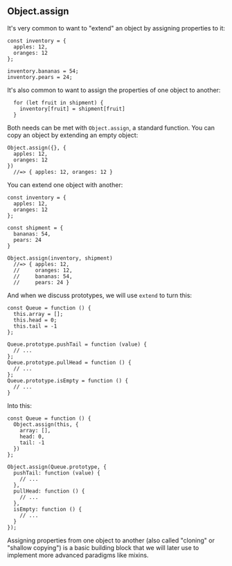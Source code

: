 ## Object.assign

It's very common to want to "extend" an object by assigning properties to it:

    const inventory = {
      apples: 12,
      oranges: 12
    };
    
    inventory.bananas = 54;
    inventory.pears = 24;

It's also common to want to assign the properties of one object to another:

[shallow copy]: https://en.wikipedia.org/wiki/Object_copy#Shallow_copy

      for (let fruit in shipment) {
        inventory[fruit] = shipment[fruit]
      }

Both needs can be met with `Object.assign`, a standard function. You can copy an object by extending an empty object:

    Object.assign({}, {
      apples: 12,
      oranges: 12
    })
      //=> { apples: 12, oranges: 12 }

You can extend one object with another:

    const inventory = {
      apples: 12,
      oranges: 12
    };
    
    const shipment = {
      bananas: 54,
      pears: 24
    }
    
    Object.assign(inventory, shipment)
      //=> { apples: 12,
      //     oranges: 12,
      //     bananas: 54,
      //     pears: 24 }
      
And when we discuss prototypes, we will use `extend` to turn this:

    const Queue = function () {
      this.array = [];
      this.head = 0;
      this.tail = -1
    };
      
    Queue.prototype.pushTail = function (value) {
      // ...
    };
    Queue.prototype.pullHead = function () {
      // ...
    };
    Queue.prototype.isEmpty = function () {
      // ...
    }

Into this:

    const Queue = function () {
      Object.assign(this, {
        array: [],
        head: 0,
        tail: -1
      })
    };
      
    Object.assign(Queue.prototype, {
      pushTail: function (value) {
        // ...
      },
      pullHead: function () {
        // ...
      },
      isEmpty: function () {
        // ...
      }      
    });
    
Assigning properties from one object to another (also called "cloning" or "shallow copying") is a basic building block that we will later use to implement more advanced paradigms like mixins.